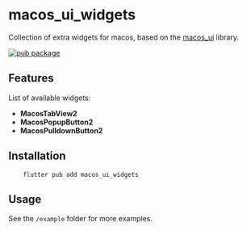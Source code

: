 # macos_ui_widgets

Collection of extra widgets for macos, based on the <a href='https://pub.dev/packages/macos_ui'>macos_ui</a> library.

[![pub package](https://img.shields.io/pub/v/macos_ui_widgets.svg)](https://pub.dev/packages/macos_ui_widgets)

## Features

List of available widgets:

 * **MacosTabView2**
 * **MacosPopupButton2**
 * **MacosPulldownButton2**

## Installation

```
    flutter pub add macos_ui_widgets
```

## Usage

See the `/example` folder for more examples.

